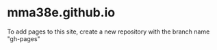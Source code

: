 # mma38e.github.io
To add pages to this site, create a new repository with the branch name "gh-pages"
